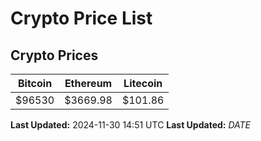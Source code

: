 # Crypto Price List

## Crypto Prices
| Bitcoin | Ethereum | Litecoin |
| ------- | -------- | -------- |
| $96530 | $3669.98 | $101.86 |
**Last Updated:** 2024-11-30 14:51 UTC
**Last Updated:** $DATE$
